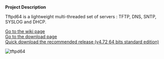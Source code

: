 **Project Description** 

Tftpd64 is a lightweight multi-threaded set of servers : TFTP, DNS, SNTP, SYSLOG and DHCP.  

>
 [Go to the wiki page](https://github.com/PJO2/tftpd64//wiki/)  
 [Go to the download page](https://github.com/PJO2/tftpd64/releases)  
 [Quick download the recommended release (v4.72 64 bits standard edition)](https://github.com/PJO2/tftpd64/releases/download/v4.72/Tftpd64_Installer_v4.72.exe)

![tftpd64](https://github.com/PJO2/tftpd64/raw/master/images/Documentation_tftpd32.jpg)
